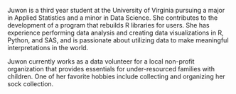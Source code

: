 Juwon is a third year student at the University of Virginia pursuing a major in Applied Statistics and a minor in Data Science. She contributes to the development of a program that rebuilds R libraries for users. She has experience performing data analysis and creating data visualizations in R, Python, and SAS, and is passionate about utilizing data to make meaningful interpretations in the world.

Juwon currently works as a data volunteer for a local non-profit organization that provides essentials for under-resourced families with children. One of her favorite hobbies include collecting and organizing her sock collection.
